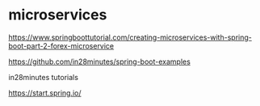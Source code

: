 # microservices

https://www.springboottutorial.com/creating-microservices-with-spring-boot-part-2-forex-microservice


https://github.com/in28minutes/spring-boot-examples

in28minutes tutorials

https://start.spring.io/
